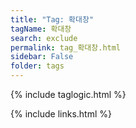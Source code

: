 ```yaml
---
title: "Tag: 확대창"
tagName: 확대창
search: exclude
permalink: tag_확대창.html
sidebar: False
folder: tags
---
```

{% include taglogic.html %}

{% include links.html %}
